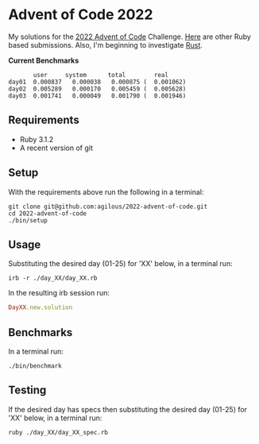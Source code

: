# Advent of Code 2022
My solutions for the [2022 Advent of Code](https://adventofcode.com/2022)
Challenge. [Here](https://github.com/topics/advent-of-code-2022?l=ruby) are
other Ruby based submissions. Also, I'm beginning to investigate
[Rust](https://github.com/topics/advent-of-code-2022?l=rust).

**Current Benchmarks**
```
       user     system      total        real
day01  0.000837   0.000038   0.000875 (  0.001062)
day02  0.005289   0.000170   0.005459 (  0.005628)
day03  0.001741   0.000049   0.001790 (  0.001946)
```

## Requirements
* Ruby 3.1.2
* A recent version of git

## Setup
With the requirements above run the following in a terminal:
```shell
git clone git@github.com:agilous/2022-advent-of-code.git
cd 2022-advent-of-code
./bin/setup
```

## Usage
Substituting the desired day (01-25) for 'XX' below, in a terminal run:
```shell
irb -r ./day_XX/day_XX.rb
```
In the resulting irb session run:
```ruby
DayXX.new.solution
```

## Benchmarks
In a terminal run:
```shell
./bin/benchmark
```

## Testing
If the desired day has specs then substituting the desired day (01-25) for 'XX'
below, in a terminal run:
```shell
ruby ./day_XX/day_XX_spec.rb
```
